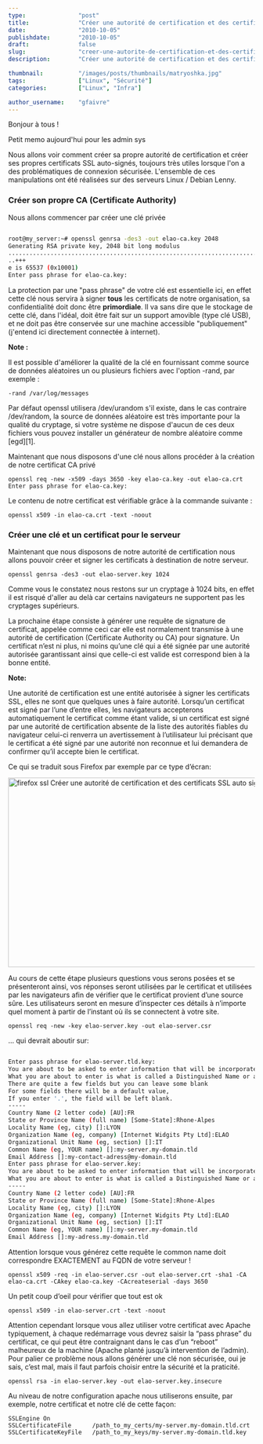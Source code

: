```yaml
---
type:               "post"
title:              "Créer une autorité de certification et des certificats SSL auto-signés"
date:               "2010-10-05"
publishdate:        "2010-10-05"
draft:              false
slug:               "creer-une-autorite-de-certification-et-des-certificats-ssl-auto-signes"
description:        "Créer une autorité de certification et des certificats SSL auto-signés"

thumbnail:          "/images/posts/thumbnails/matryoshka.jpg"
tags:               ["Linux", "Sécurité"]
categories:         ["Linux", "Infra"]

author_username:    "gfaivre"
---
```


Bonjour à tous !

Petit memo aujourd'hui pour les admin sys

Nous allons voir comment créer sa propre autorité de certification et créer ses propres certificats SSL auto-signés, toujours très utiles lorsque l'on a des problématiques de connexion sécurisée.<!--more-->
L'ensemble de ces manipulations ont été réalisées sur des serveurs Linux / Debian Lenny.

### Créer son propre CA (Certificate Authority)

Nous allons commencer par créer une clé privée

```bash

root@my_server:~# openssl genrsa -des3 -out elao-ca.key 2048
Generating RSA private key, 2048 bit long modulus
.........................................................................................+++
..+++
e is 65537 (0x10001)
Enter pass phrase for elao-ca.key:
```


La protection par une "pass phrase" de votre clé est essentielle ici, en effet cette clé nous servira à signer **tous** les certificats de notre organisation, sa confidentialité doit donc être **primordiale**. Il va sans dire que le stockage de cette clé, dans l'idéal, doit être fait sur un support amovible  (type clé USB), et ne doit pas être conservée sur une machine accessible "publiquement" (j'entend ici directement connectée à internet).

**Note :**

Il est possible d'améliorer la qualité de la clé en fournissant comme source de données aléatoires un ou plusieurs fichiers avec l'option -rand, par exemple :

```
-rand /var/log/messages
```

Par défaut openssl utilisera /dev/urandom s'il existe, dans le cas contraire /dev/random, la source de données aléatoire est très importante pour la qualité du cryptage, si votre système ne dispose d'aucun de ces deux fichiers vous pouvez installer un générateur de nombre aléatoire comme [egd][1].

Maintenant que nous disposons d'une clé nous allons procéder à la création de notre certificat CA privé

```
openssl req -new -x509 -days 3650 -key elao-ca.key -out elao-ca.crt
Enter pass phrase for elao-ca.key:
```

Le contenu de notre certificat est vérifiable grâce à la commande suivante :

```
openssl x509 -in elao-ca.crt -text -noout
```

### Créer une clé et un certificat pour le serveur

Maintenant que nous disposons de notre autorité de certification nous allons pouvoir créer et signer les certificats à destination de notre serveur.

```
openssl genrsa -des3 -out elao-server.key 1024
```

Comme vous le constatez nous restons sur un cryptage à 1024 bits, en effet il est risqué d'aller au delà car certains navigateurs ne supportent pas les cryptages supérieurs.

La prochaine étape consiste à générer une requête de signature de certificat, appelée comme ceci car elle est normalement transmise à une autorité de certification (Certificate Authority ou CA) pour signature.
Un certificat n’est ni plus, ni moins qu’une clé qui a été signée par une autorité autorisée garantissant ainsi que celle-ci est valide est correspond bien à la bonne entité.

**Note:**

Une autorité de certification est une entité autorisée à signer les certificats SSL, elles ne sont que quelques unes à faire autorité. Lorsqu’un certificat est signé par l’une d’entre elles, les navigateurs accepterons automatiquement le certificat comme étant valide, si un certificat est signé par une autorité de certification absente de la liste des autorités fiables du navigateur celui-ci renverra un avertissement à l’utilisateur lui précisant que le certificat a été signé par une autorité non reconnue et lui demandera de confirmer qu’il accepte bien le certificat.

Ce qui se traduit sous Firefox par exemple par ce type d’écran:

<img title="firefox-ssl" src="/blog/medias/creer-une-autorite-de-certification-et-des-certificats-ssl-auto-signes/firefox-ssl.png" alt="firefox ssl Créer une autorité de certification et des certificats SSL auto signés" width="700" height="386" />

Au cours de cette étape plusieurs questions vous serons posées et se présenteront ainsi, vos réponses seront utilisées par le certificat et utilisées par les navigateurs afin de vérifier que le certificat provient d’une source sûre. Les utilisateurs seront en mesure d’inspecter ces détails à n’importe quel moment à partir de l’instant où ils se connectent à votre site.

```
openssl req -new -key elao-server.key -out elao-server.csr
```

... qui devrait aboutir sur:

```bash

Enter pass phrase for elao-server.tld.key:
You are about to be asked to enter information that will be incorporated into your certificate request.
What you are about to enter is what is called a Distinguished Name or a DN.
There are quite a few fields but you can leave some blank
For some fields there will be a default value,
If you enter '.', the field will be left blank.
-----
Country Name (2 letter code) [AU]:FR
State or Province Name (full name) [Some-State]:Rhone-Alpes
Locality Name (eg, city) []:LYON
Organization Name (eg, company) [Internet Widgits Pty Ltd]:ELAO
Organizational Unit Name (eg, section) []:IT
Common Name (eg, YOUR name) []:my-server.my-domain.tld
Email Address []:my-contact-adress@my-domain.tld
Enter pass phrase for elao-server.key:
You are about to be asked to enter information that will be incorporatedinto your certificate request.
What you are about to enter is what is called a Distinguished Name or a DN.There are quite a few fields but you can leave some blankFor some fields there will be a default value,If you enter '.', the field will be left blank.
-----
Country Name (2 letter code) [AU]:FR
State or Province Name (full name) [Some-State]:Rhone-Alpes
Locality Name (eg, city) []:LYON
Organization Name (eg, company) [Internet Widgits Pty Ltd]:ELAO
Organizational Unit Name (eg, section) []:IT
Common Name (eg, YOUR name) []:my-server.my-domain.tld
Email Address []:my-adress.my-domain.tld
```


Attention lorsque vous générez cette requête le common name doit correspondre EXACTEMENT au FQDN de votre serveur !

```
openssl x509 -req -in elao-server.csr -out elao-server.crt -sha1 -CA elao-ca.crt -CAkey elao-ca.key -CAcreateserial -days 3650
```

Un petit coup d’oeil pour vérifier que tout est ok

```
openssl x509 -in elao-server.crt -text -noout
```

Attention cependant lorsque vous allez utiliser votre certificat avec Apache typiquement, à chaque redémarrage vous devrez saisir la “pass phrase” du certificat, ce qui peut être contraignant dans le cas d’un “reboot” malheureux de la machine (Apache planté jusqu’à intervention de l’admin).
Pour palier ce problème nous allons générer une clé non sécurisée, oui je sais, c’est mal, mais il faut parfois choisir entre la sécurité et la praticité.

```
openssl rsa -in elao-server.key -out elao-server.key.insecure
```

Au niveau de notre configuration apache nous utiliserons ensuite, par exemple, notre certificat et notre clé de cette façon:

```
SSLEngine On
SSLCertificateFile      /path_to_my_certs/my-server.my-domain.tld.crt
SSLCertificateKeyFile   /path_to_my_keys/my-server.my-domain.tld.key
```
